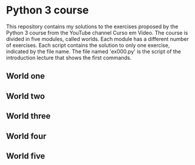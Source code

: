 # Python 3 course

This repository contains my solutions to the exercises proposed by the Python 3 course from the YouTube channel Curso em Vídeo. The course is divided in five modules, called worlds. Each module has a different number of exercises. Each script contains the solution to only one exercise, indicated by the file name. The file named 'ex000.py' is the script of the introduction lecture that shows the first commands.

## World one

## World two

## World three

## World four

## World five


